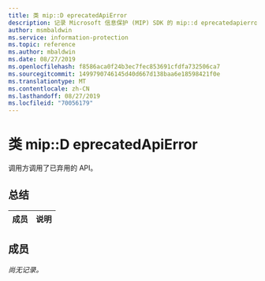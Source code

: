 ```yaml
---
title: 类 mip::D eprecatedApiError
description: 记录 Microsoft 信息保护 (MIP) SDK 的 mip::d eprecatedapierror 类。
author: msmbaldwin
ms.service: information-protection
ms.topic: reference
ms.author: mbaldwin
ms.date: 08/27/2019
ms.openlocfilehash: f8586aca0f24b3ec7fec853691cfdfa732506ca7
ms.sourcegitcommit: 1499790746145d40d667d138baa6e18598421f0e
ms.translationtype: MT
ms.contentlocale: zh-CN
ms.lasthandoff: 08/27/2019
ms.locfileid: "70056179"
---
```

# <a name="class-mipdeprecatedapierror"></a>类 mip::D eprecatedApiError 
调用方调用了已弃用的 API。
  
## <a name="summary"></a>总结
 成员                        | 说明                                
--------------------------------|---------------------------------------------
  
## <a name="members"></a>成员
_尚无记录。_
